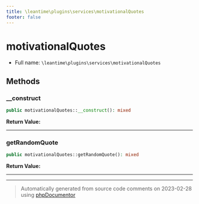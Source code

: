 ```yaml
---
title: \leantime\plugins\services\motivationalQuotes
footer: false
---
```


# motivationalQuotes





* Full name: `\leantime\plugins\services\motivationalQuotes`



## Methods

### __construct



```php
public motivationalQuotes::__construct(): mixed
```









**Return Value:**





---
### getRandomQuote



```php
public motivationalQuotes::getRandomQuote(): mixed
```









**Return Value:**





---


---
> Automatically generated from source code comments on 2023-02-28 using [phpDocumentor](http://www.phpdoc.org/)
